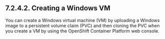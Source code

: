 ## 7.2.4.2. Creating a Windows VM

You can create a Windows virtual machine (VM) by uploading a Windows image to a persistent volume claim (PVC) and then cloning the PVC when you create a VM by using the OpenShift Container Platform web console.

